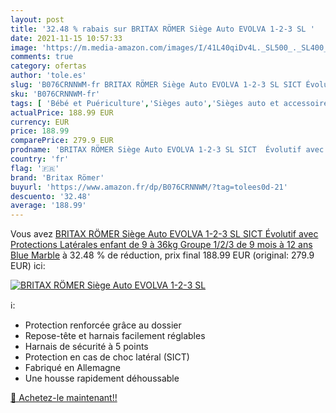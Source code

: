 ```yaml
---
layout: post
title: '32.48 % rabais sur BRITAX RÖMER Siège Auto EVOLVA 1-2-3 SL '
date: 2021-11-15 10:57:33
image: 'https://m.media-amazon.com/images/I/41L40qiDv4L._SL500_._SL400_.jpg'
comments: true
category: ofertas
author: 'tole.es'
slug: 'B076CRNNWM-fr BRITAX RÖMER Siège Auto EVOLVA 1-2-3 SL SICT Évolutif avec...'
sku: 'B076CRNNWM-fr'
tags: [ 'Bébé et Puériculture','Sièges auto','Sièges auto et accessoires','britax römer', ]
actualPrice: 188.99 EUR
currency: EUR
price: 188.99
comparePrice: 279.9 EUR
prodname: 'BRITAX RÖMER Siège Auto EVOLVA 1-2-3 SL SICT  Évolutif avec Protections Latérales  enfant de 9 à 36kg  Groupe 1/2/3  de 9 mois à 12 ans  Blue Marble'
country: 'fr'
flag: '🇫🇷'
brand: 'Britax Römer'
buyurl: 'https://www.amazon.fr/dp/B076CRNNWM/?tag=tolees0d-21'
descuento: '32.48'
average: '188.99'
---
```


Vous avez [BRITAX RÖMER Siège Auto EVOLVA 1-2-3 SL SICT  Évolutif avec Protections Latérales  enfant de 9 à 36kg  Groupe 1/2/3  de 9 mois à 12 ans  Blue Marble](https://www.amazon.fr/dp/B076CRNNWM/?tag=tolees0d-21)  à  32.48 % de réduction, prix final  188.99 EUR (original: 279.9 EUR) ici:

[![BRITAX RÖMER Siège Auto EVOLVA 1-2-3 SL ](https://m.media-amazon.com/images/I/41L40qiDv4L._SL500_._SL400_.jpg)](https://www.amazon.fr/dp/B076CRNNWM/?tag=tolees0d-21)

ℹ️:

- Protection renforcée grâce au dossier
- Repose-tête et harnais facilement réglables
- Harnais de sécurité à 5 points
- Protection en cas de choc latéral (SICT)
- Fabriqué en Allemagne
- Une housse rapidement déhoussable

[🛒 Achetez-le maintenant!!](https://www.amazon.fr/dp/B076CRNNWM/?tag=tolees0d-21)
